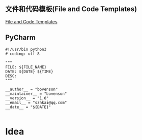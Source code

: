 ## 文件和代码模板(File and Code Templates)

[File and Code Templates](https://www.jetbrains.com/help/idea/file-and-code-templates.html)

## PyCharm

```
#!/usr/bin python3
# coding: utf-8

"""
FILE: ${FILE_NAME}
DATE: ${DATE} ${TIME}
DESC: 
"""

__author__ = "bovenson"
__maintainer__ = "bovenson"
__version__ = "1.0"
__email__ = "szhkai@qq.com"
__date__ = "${DATE}"


```

# Idea

